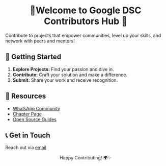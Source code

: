 <h1 align="center">🌟Welcome to Google DSC Contributors Hub 🌟</h1>

<p>Contribute to projects that empower communities, level up your skills, and network with peers and mentors!</p>

## 🚀 Getting Started

1. **Explore Projects:** Find your passion and dive in.
2. **Contribute:** Craft your solution and make a difference.
3. **Submit:** Share your work and receive recognition.

## 🔗 Resources

- [WhatsApp Community](https://chat.whatsapp.com/JFMjnJaTSZZD7gyDSSZ8ZM)
- [Chapter Page](https://gdsc.community.dev/comsats-university-lahore-campus/)
- [Open Source Guides](https://opensource.guide/)


## 📞 Get in Touch

Reach out via [email](gdsccuilahore@gmail.com)

<p align="center">
 Happy Contributing! 🌍✨
</p>
